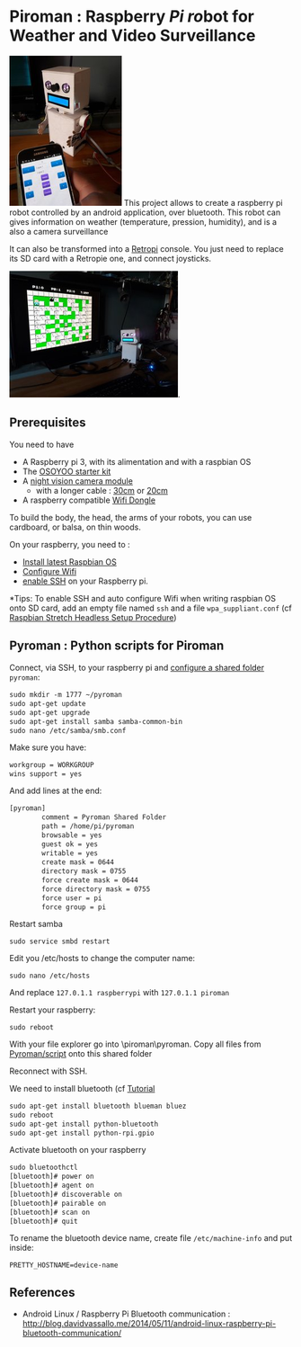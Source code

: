 # Piroman : Raspberry *Pi* *ro*bot for Weather and Video Surveillance 

<img src="piroman.jpg" alt="Image" style="width: 200px;"/>
This project allows to create a raspberry pi robot controlled by an android application, over bluetooth.
This robot can gives information on weather (temperature, pression, humidity), and is a also a camera surveillance 


It can also be transformed into a [Retropi](https://retropie.org.uk/) console. You just need to replace its SD card with a Retropie one, and connect joysticks.

<img src="piroman-bomberman.jpg" alt="Image" style="width: 300px;"/>.


## Prerequisites

You need to have
- A Raspberry pi 3, with its alimentation and with a raspbian OS
- The [OSOYOO starter kit](https://www.amazon.fr/OSOYOO-Raspberry-Electronique-explorateurs-amateurs/dp/B074YZMRC1)
- A [night vision camera module](https://www.amazon.fr/gp/product/B071J14338)
	- with a longer cable : [30cm](https://www.amazon.fr/gp/product/B01NAXKTDP)  or [20cm](https://www.amazon.fr/gp/product/B00RMV2L0M)
- A raspberry compatible [Wifi Dongle](https://www.amazon.fr/gp/product/B003MTTJOY)


To build the body, the head, the arms of your robots, you can use cardboard, or balsa, on thin woods.


On your raspberry, you need to :
- [Install latest Raspbian OS](https://www.raspberrypi.org/downloads/raspbian/)
- [Configure Wifi](http://weworkweplay.com/play/automatically-connect-a-raspberry-pi-to-a-wifi-network/)
- [enable SSH](https://www.raspberrypi.org/documentation/remote-access/ssh/README.md) on your Raspberry pi.
 
*Tips:
To enable SSH and auto configure Wifi when writing raspbian OS onto SD card, 
add an empty file named `ssh` and a file `wpa_suppliant.conf` (cf [Raspbian Stretch Headless Setup Procedure](https://www.raspberrypi.org/forums/viewtopic.php?t=191252))

## Pyroman : Python scripts for Piroman

Connect, via SSH, to your raspberry pi and [configure a shared folder](https://raspberrypihq.com/how-to-share-a-folder-with-a-windows-computer-from-a-raspberry-pi/) `pyroman`:

```
sudo mkdir -m 1777 ~/pyroman
sudo apt-get update
sudo apt-get upgrade
sudo apt-get install samba samba-common-bin
sudo nano /etc/samba/smb.conf
```
Make sure you have:
```
workgroup = WORKGROUP
wins support = yes
```
And add lines at the end: 
```
[pyroman]
        comment = Pyroman Shared Folder
        path = /home/pi/pyroman
        browsable = yes
        guest ok = yes
        writable = yes
        create mask = 0644
        directory mask = 0755
        force create mask = 0644
        force directory mask = 0755
        force user = pi
        force group = pi
```
Restart samba
```
sudo service smbd restart
```

Edit you /etc/hosts to change the computer name:
```
sudo nano /etc/hosts
```
And replace `127.0.1.1 raspberrypi` with `127.0.1.1 piroman`

Restart your raspberry:
```
sudo reboot
```

With your file explorer go into \\piroman\pyroman. Copy all files from [Pyroman/script](./Pyroman/script) onto this shared folder

Reconnect with SSH. 

We need to install bluetooth (cf [Tutorial](https://circuitdigest.com/microcontroller-projects/controlling-raspberry-pi-gpio-using-android-app-over-bluetooth)
```
sudo apt-get install bluetooth blueman bluez
sudo reboot
sudo apt-get install python-bluetooth
sudo apt-get install python-rpi.gpio
```

Activate bluetooth on your raspberry
```
sudo bluetoothctl
[bluetooth]# power on
[bluetooth]# agent on
[bluetooth]# discoverable on
[bluetooth]# pairable on
[bluetooth]# scan on
[bluetooth]# quit	
```
To rename the bluetooth device name, create file `/etc/machine-info` and put inside:
```
PRETTY_HOSTNAME=device-name
```


## References
- Android Linux / Raspberry Pi Bluetooth communication : http://blog.davidvassallo.me/2014/05/11/android-linux-raspberry-pi-bluetooth-communication/
